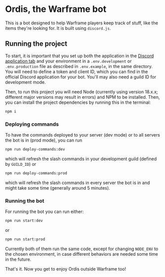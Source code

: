 # Ordis, the Warframe bot

This is a bot designed to help Warframe players keep track of stuff, like the items they're looking for. It is built using `discord.js`.

## Running the project

To start, it is important that you set up both the application in the [Discord application tab](https://discord.com/developers/applications) and your environment in a `.env.development` or `.env.production` file as described in `.env.example`, in the same directory. You will need to define a token and client ID, which you can find in the official Discord application for your bot. You'll may also need a guild ID for development mode.

Then, to run this project you will need Node (currently using version 18.x.x; different major versions may result in errors) and NPM to be installed. Then, you can install the project dependencies by running this in the terminal:

```sh
npm i
```

### Deploying commands

To have the commands deployed to your server (dev mode) or to all servers the bot is in (prod mode), you can run

```sh
npm run deploy-commands:dev
```

which will refresh the slash commands in your development guild (defined by `GUILD_ID`) or

```sh
npm run deploy-commands:prod
```

which will refresh the slash commands in every server the bot is in and might take some time (generally around
5 minutes).

### Running the bot

For running the bot you can run either:

```sh
npm run start:dev
```

or

```sh
npm run start:prod
```

Currently both of them run the same code, except for changing `NODE_ENV` to the chosen environment, in case
different behaviors are needed some time in the future.

That's it. Now you get to enjoy Ordis outside Warframe too!
